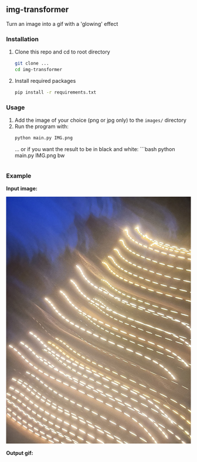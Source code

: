 ## img-transformer

Turn an image into a gif with a 'glowing' effect

### Installation

1. Clone this repo and cd to root directory
    ```bash
    git clone ...
    cd img-transformer
    ```
2. Install required packages
    ```bash
    pip install -r requirements.txt
    ```

### Usage

1. Add the image of your choice (png or jpg only) to the `images/` directory
2. Run the program with:
    ```bash
    python main.py IMG.png
    ```
    ... or if you want the result to be in black and white:
        ```bash
    python main.py IMG.png bw
    ```

### Example

**Input image:**

![ggg](images/IMG.jpg)

**Output gif:**

<!-- ![Output gif](path/to/your/gif.gif){: .gif loop=infinite} -->

